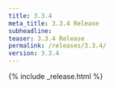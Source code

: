 ```yaml
---
title: 3.3.4
meta_title: 3.3.4 Release
subheadline: 
teaser: 3.3.4 Release
permalink: /releases/3.3.4/
version: 3.3.4
---
```


{% include _release.html %}
